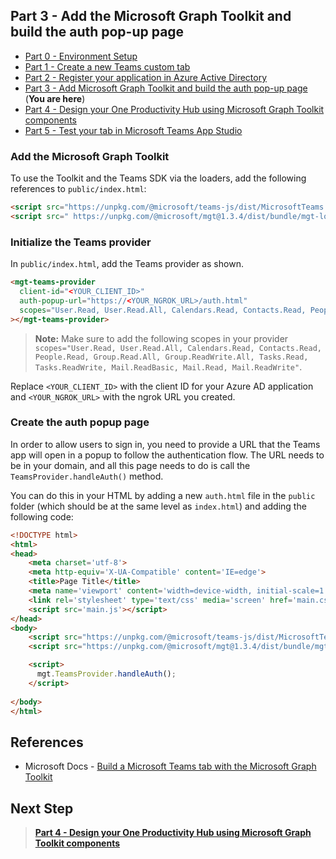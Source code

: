 ## Part 3 - Add the Microsoft Graph Toolkit and build the auth pop-up page

- [Part 0 - Environment Setup](00-Setup.md) 
- [Part 1 - Create a new Teams custom tab](01-Create_Teams_tab.md) 
- [Part 2 - Register your application in Azure Active Directory](02-Register_your_app_in_Azure_AD.md) 
- [Part 3 - Add Microsoft Graph Toolkit and build the auth pop-up page](03-Initialize_MGT_and_auth_page.md) (**You are here**)
- [Part 4 - Design your One Productivity Hub using Microsoft Graph Toolkit components](04-Design_your_tab_using_MGT_components.md)
- [Part 5 - Test your tab in Microsoft Teams App Studio](05-Test_your_tab.md)

### Add the Microsoft Graph Toolkit

To use the Toolkit and the Teams SDK via the loaders, add the following references to `public/index.html`:

```HTML
<script src="https://unpkg.com/@microsoft/teams-js/dist/MicrosoftTeams.min.js" crossorigin="anonymous"></script>
<script src=" https://unpkg.com/@microsoft/mgt@1.3.4/dist/bundle/mgt-loader.js"></script>
```

### Initialize the Teams provider

In `public/index.html`, add the Teams provider as shown.

```HTML
<mgt-teams-provider
  client-id="<YOUR_CLIENT_ID>"
  auth-popup-url="https://<YOUR_NGROK_URL>/auth.html"
  scopes="User.Read, User.Read.All, Calendars.Read, Contacts.Read, People.Read, Group.Read.All, Group.ReadWrite.All, Tasks.Read, Tasks.ReadWrite, Mail.ReadBasic, Mail.Read, Mail.ReadWrite"
></mgt-teams-provider>
```
> **Note:** Make sure to add the following scopes in your provider `scopes="User.Read, User.Read.All, Calendars.Read, Contacts.Read, People.Read, Group.Read.All, Group.ReadWrite.All, Tasks.Read, Tasks.ReadWrite, Mail.ReadBasic, Mail.Read, Mail.ReadWrite"`.

Replace `<YOUR_CLIENT_ID>` with the client ID for your Azure AD application and `<YOUR_NGROK_URL>` with the ngrok URL you created.


### Create the auth popup page

In order to allow users to sign in, you need to provide a URL that the Teams app will open in a popup to follow the authentication flow. The URL needs to be in your domain, and all this page needs to do is call the `TeamsProvider.handleAuth()` method.

You can do this in your HTML by adding a new `auth.html` file in the `public` folder (which should be at the same level as `index.html`) and adding the following code:

```HTML
<!DOCTYPE html>
<html>
<head>
    <meta charset='utf-8'>
    <meta http-equiv='X-UA-Compatible' content='IE=edge'>
    <title>Page Title</title>
    <meta name='viewport' content='width=device-width, initial-scale=1'>
    <link rel='stylesheet' type='text/css' media='screen' href='main.css'>
    <script src='main.js'></script>
</head>
<body>
    <script src="https://unpkg.com/@microsoft/teams-js/dist/MicrosoftTeams.min.js" crossorigin="anonymous"></script>
    <script src="https://unpkg.com/@microsoft/mgt@1.3.4/dist/bundle/mgt-loader.js"></script>

    <script>
      mgt.TeamsProvider.handleAuth();
    </script>
        
</body>
</html>
```

## References
- Microsoft Docs - [Build a Microsoft Teams tab with the Microsoft Graph Toolkit](https://cda.ms/1Jh)

## Next Step
> **[Part 4 - Design your One Productivity Hub using Microsoft Graph Toolkit components](/Labs/04-Design_your_tab_using_MGT_components.md)**